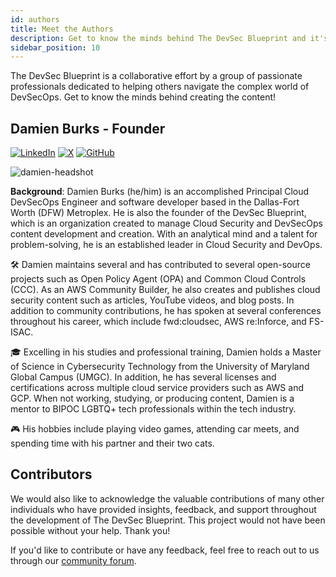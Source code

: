 ```yaml
---
id: authors
title: Meet the Authors
description: Get to know the minds behind The DevSec Blueprint and it's content.
sidebar_position: 10
---
```


The DevSec Blueprint is a collaborative effort by a group of passionate professionals dedicated to helping others navigate the complex world of DevSecOps. Get to know the minds behind creating the content!

## Damien Burks - Founder

[![LinkedIn](https://img.shields.io/badge/LinkedIn-0077B5?style=for-the-badge&logo=linkedin&logoColor=white)](https://www.linkedin.com/in/damienjburks)
[![X](https://img.shields.io/badge/X-000000?style=for-the-badge&logo=x&logoColor=white)](https://twitter.com/damienjburks)
[![GitHub](https://img.shields.io/badge/GitHub-181717?style=for-the-badge&logo=github&logoColor=white)](https://github.com/damienjburks)

![damien-headshot](/img/authors/damienburks.png)

**Background**: Damien Burks (he/him) is an accomplished Principal Cloud DevSecOps Engineer and software developer based in the Dallas-Fort Worth (DFW) Metroplex. He is also the founder of the DevSec Blueprint, which is an organization created to manage Cloud Security and DevSecOps content development and creation. With an analytical mind and a talent for problem-solving, he is an established leader in Cloud Security and DevOps.

🛠️ Damien maintains several and has contributed to several open-source projects such as Open Policy Agent (OPA) and Common Cloud Controls (CCC). As an AWS Community Builder, he also creates and publishes cloud security content such as articles, YouTube videos, and blog posts. In addition to community contributions, he has spoken at several conferences throughout his career, which include fwd:cloudsec, AWS re:Inforce, and FS-ISAC.

🎓 Excelling in his studies and professional training, Damien holds a Master of Science in Cybersecurity Technology from the University of Maryland Global Campus (UMGC). In addition, he has several licenses and certifications across multiple cloud service providers such as AWS and GCP. When not working, studying, or producing content, Damien is a mentor to BIPOC LGBTQ+ tech professionals within the tech industry.

🎮 His hobbies include playing video games, attending car meets, and spending time with his partner and their two cats.

## Contributors

We would also like to acknowledge the valuable contributions of many other individuals who have provided insights, feedback, and support throughout the development of The DevSec Blueprint. This project would not have been possible without your help. Thank you!

If you'd like to contribute or have any feedback, feel free to reach out to us through our [community forum](#).
